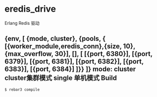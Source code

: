 eredis_drive
=====

Erlang Redis 驱动

{env, [
            {mode, cluster},
            {pools, {
                [{worker_module,eredis_conn},{size, 10}, {max_overflow, 30}],
                [],
                [
                    [{port, 6380}],
                    [{port, 6379}],
                    [{port, 6381}],
                    [{port, 6382}],
                    [{port, 6383}],
                    [{port, 6384}]
                ]}}
        ]}
mode:
    cluster cluster集群模式
    single  单机模式
Build
-----

    $ rebar3 compile
